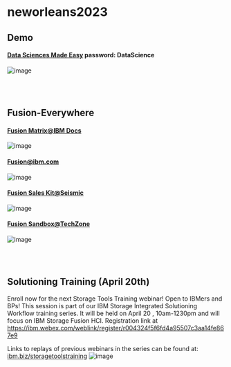 # neworleans2023


## Demo

#### [Data Sciences Made Easy](https://www.figma.com/proto/Nu7E6ruj3xmuxuQaKzkB0B/Data-Sciences-Made-Easy?page-id=2512%3A6369&node-id=4315%3A608&viewport=108%2C-3629%2C0.18&scaling=contain&starting-point-node-id=4315%3A608)  password: DataScience
![image](https://user-images.githubusercontent.com/38366661/231651735-343ea9fb-6278-489e-bc58-2b8402775db9.png)

<BR>
<BR>
    
    
## Fusion-Everywhere

#### [Fusion Matrix@IBM Docs](https://www.ibm.com/docs/en/storage-fusion/2.5?topic=services-storage-fusion-support-matrix)
![image](https://user-images.githubusercontent.com/38366661/231650860-aaeee8e5-61fe-4f3b-b39a-ed80f0e34276.png)

  
#### [Fusion@ibm.com](https://www.ibm.com/products/storage-fusion)
![image](https://user-images.githubusercontent.com/38366661/231651267-77519912-0124-4908-997a-e4c0d26f3561.png)

  
#### [Fusion Sales Kit@Seismic](https://ibm.seismic.com/Link/Content/DCgFfq4m3dm9MG7BgD3X6qP7dHWd)
![image](https://user-images.githubusercontent.com/38366661/231651516-e27ea304-7fff-405c-994a-a22c5295723e.png)

  
#### [Fusion Sandbox@TechZone](https://techzone.ibm.com/collection/ibm-spectrum-fusion)
![image](https://user-images.githubusercontent.com/38366661/231650198-39c079df-dfcb-4acb-9188-c87919f87294.png)


<BR>
<BR>
    
## Solutioning Training (April 20th)
Enroll now for the next Storage Tools Training webinar!  Open to IBMers and BPs! This session is part of our IBM Storage Integrated Solutioning Workflow training series.  It will be held on April 20 , 10am-1230pm and will focus on IBM Storage Fusion HCI. Registration link at https://ibm.webex.com/weblink/register/r004324f5f6fd4a95507c3aa14fe867e9 

Links to replays of previous webinars in the series can be found at: [ibm.biz/storagetoolstraining](https://ibm.biz/storagetoolstraining)
![image](https://user-images.githubusercontent.com/38366661/231650585-055a4e48-ca43-478c-96ac-786f95c79837.png)

